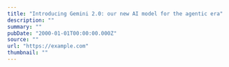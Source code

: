 ```yaml
---
title: "Introducing Gemini 2.0: our new AI model for the agentic era"
description: ""
summary: ""
pubDate: "2000-01-01T00:00:00.000Z"
source: ""
url: "https://example.com"
thumbnail: ""
---
```


